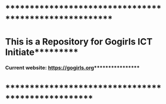 # ******************************************************
# This is a Repository for Gogirls ICT Initiate*********
### Current website: https://gogirls.org****************
# **************************************************